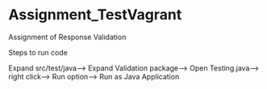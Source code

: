# Assignment_TestVagrant
Assignment of Response Validation

Steps to run code

Expand src/test/java--> Expand Validation package--> Open Testing.java--> right click--> Run option--> Run as Java Application
